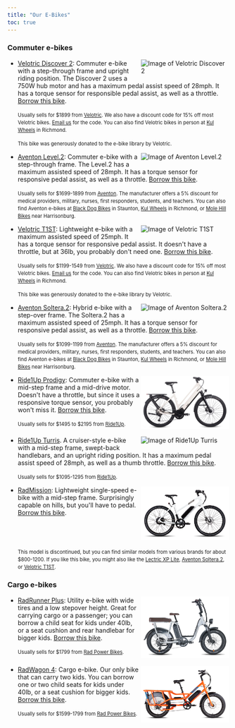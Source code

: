 ```yaml
---
title: "Our E-Bikes"
toc: true
---
```


### Commuter e-bikes

- <img src="/ebikes/D2_CherryCrimson_rightside1_1.png" width=200 style="float: right; margin-left: 3px; margin-bottom: 3px;" alt="Image of Velotric Discover 2"/>

  [Velotric Discover 2](https://www.velotricbike.com/products/velotric-discover-2):
  Commuter e-bike with a step-through frame and upright riding position. The Discover 2
  uses a 750W hub motor and has a maximum pedal assist speed of 28mph. It has a torque
  sensor for responsible pedal assist, as well as a throttle.
  [Borrow this bike](https://docs.google.com/forms/d/e/1FAIpQLSefLzfXU5QS_xS4bKv0DQSE2d25TCWmbvzkN1MUPkLYNyBjSQ/viewform?usp=pp_url&entry.115631363=Velotric+Discover+2:+Upright+commuter+bike+with+torque+assist).

  <span style="font-size: 0.8em">Usually sells for $1899 from
  [Velotric](https://www.velotricbike.com/?ref=POWERUSER003). We also have a discount code
  for 15% off most Velotric bikes. [Email us](mailto:hi@ebikelibrarycville.org) for the
  code. You can also find Velotric bikes in person at [Kul Wheels](https://kulwheels.com)
  in Richmond.</span>

  <span style="font-size: 0.8em">This bike was generously donated to the e-bike library by
  Velotric.</span><br style="clear:both" />

- <img src="/ebikes/Level2-Step-Through-Polar-01.jpg" width=200 style="float: right; margin-left: 3px; margin-bottom: 3px" alt="Image of Aventon Level.2"/>

  [Aventon Level.2](https://www.aventon.com/products/aventon-level-step-through-commuter-ebike?variant=42027621417155&ll_ref_id=XgyBjx4tK):
  Commuter e-bike with a step-through frame. The Level.2 has a maximum assisted speed of
  28mph. It has a torque sensor for responsive pedal assist, as well as a throttle.
  [Borrow this bike](https://docs.google.com/forms/d/e/1FAIpQLSefLzfXU5QS_xS4bKv0DQSE2d25TCWmbvzkN1MUPkLYNyBjSQ/viewform?usp=pp_url&entry.115631363=Aventon+Level.2:+Commuter+bike+with+torque+assist).

  <span style="font-size: 0.8em">Usually sells for $1699-1899 from
  [Aventon](https://www.aventon.com/?ll_ref_id=XgyBjx4tK). The manufacturer offers a 5%
  discount for medical providers, military, nurses, first responders, students, and
  teachers. You can also find Aventon e-bikes at
  [Black Dog Bikes](https://blackdogbikes.com/) in Staunton,
  [Kul Wheels](https://www.kulwheels.com/) in Richmond, or
  [Mole Hill Bikes](https://www.molehillbikes.com/) near
  Harrisonburg.</span><br style="clear:both" />

- <img src="/ebikes/t1st_lava_right_side_540x.jpeg" width=200 style="float: right; margin-left: 3px; margin-bottom: 3px;" alt="Image of Velotric T1ST"/>

  [Velotric T1ST](https://www.velotricbike.com/products/velotric-t1st-ebike?ref=KDFqnLDk):
  Lightweight e-bike with a maximum assisted speed of 25mph. It has a torque sensor for
  responsive pedal assist. It doesn't have a throttle, but at 36lb, you probably don't
  need one.
  [Borrow this bike](https://docs.google.com/forms/d/e/1FAIpQLSefLzfXU5QS_xS4bKv0DQSE2d25TCWmbvzkN1MUPkLYNyBjSQ/viewform?usp=pp_url&entry.115631363=Velotric+T1ST:+Lightweight+commuter+bike+with+torque+assist).

  <span style="font-size: 0.8em">Usually sells for $1199-1549 from
  [Velotric](https://www.velotricbike.com/?ref=POWERUSER003). We also have a discount code
  for 15% off most Velotric bikes. [Email us](mailto:hi@ebikelibrarycville.org) for the
  code. You can also find Velotric bikes in person at [Kul Wheels](https://kulwheels.com)
  in Richmond.</span>

  <span style="font-size: 0.8em">This bike was generously donated to the e-bike library by
  Velotric.</span><br style="clear:both" />

- <img src="/ebikes/soltera-2-citrine-01.jpg" width=200 style="float: right; margin-left: 3px; margin-bottom: 3px" alt="Image of Aventon Soltera.2"/>

  [Aventon Soltera.2](https://www.aventon.com/products/aventon-level-step-through-commuter-ebike?variant=42027621417155&ll_ref_id=XgyBjx4tK):
  Hybrid e-bike with a step-over frame. The Soltera.2 has a maximum assisted speed of
  25mph. It has a torque sensor for responsive pedal assist, as well as a throttle.
  [Borrow this bike](https://docs.google.com/forms/d/e/1FAIpQLSefLzfXU5QS_xS4bKv0DQSE2d25TCWmbvzkN1MUPkLYNyBjSQ/viewform?usp=pp_url&entry.115631363=Aventon+Level.2:+Commuter+bike+with+torque+assist).

  <span style="font-size: 0.8em">Usually sells for $1099-1199 from
  [Aventon](https://www.aventon.com/?ll_ref_id=XgyBjx4tK). The manufacturer offers a 5%
  discount for medical providers, military, nurses, first responders, students, and
  teachers. You can also find Aventon e-bikes at
  [Black Dog Bikes](https://blackdogbikes.com/) in Staunton,
  [Kul Wheels](https://www.kulwheels.com/) in Richmond, or
  [Mole Hill Bikes](https://www.molehillbikes.com/) near
  Harrisonburg.</span><br style="clear:both" />

- <img src="/ebikes/Prodigy_ST_Chalk-1400x840.jpeg" width=200 style="float: right; margin-left: 3px; margin-bottom: 3px;" alt="Image of Ride1Up Prodigy" />

  [Ride1Up Prodigy](https://ride1up.com/product/prodigy/): Commuter e-bike with a mid-step
  frame and a mid-drive motor. Doesn't have a throttle, but since it uses a responsive
  torque sensor, you probably won't miss it.
  [Borrow this bike](https://docs.google.com/forms/d/e/1FAIpQLSefLzfXU5QS_xS4bKv0DQSE2d25TCWmbvzkN1MUPkLYNyBjSQ/viewform?usp=pp_url&entry.115631363=Ride1Up+Prodigy:+Mid-drive+commuter+bike+with+torque+assist).

  <span style="font-size: 0.8em">Usually sells for $1495 to $2195 from
  [Ride1Up](https://ride1up.com/).</span><br style="clear:both" />

- <img src="/ebikes/Turris_ST_Green_Profile-1400x933.jpg" width=200 style="float: right; margin-left: 3px; margin-bottom: 3px;" alt="Image of Ride1Up Turris" />

  [Ride1Up Turris](https://ride1up.com/product/turris/). A cruiser-style e-bike with a
  mid-step frame, swept-back handlebars, and an upright riding position. It has a maximum
  pedal assist speed of 28mph, as well as a thumb throttle.
  [Borrow this bike](https://docs.google.com/forms/d/e/1FAIpQLSefLzfXU5QS_xS4bKv0DQSE2d25TCWmbvzkN1MUPkLYNyBjSQ/viewform?usp=pp_url&entry.115631363=Ride1Up+Turris:+Upright+commuter+bike).

  <span style="font-size: 0.8em">Usually sells for $1095-1295 from
  [Ride1Up](https://ride1up.com/).</span><br style="clear:both" />

- <img src="/ebikes/MissionMS_white_side_700x.png" width=200 style="float: right; margin-left: 3px; margin-bottom: 3px;" alt="Image of RadMission" />

  [RadMission](https://www.radpowerbikes.com/products/radmission-electric-city-bike):
  Lightweight single-speed e-bike with a mid-step frame. Surprisingly capable on hills,
  but you'll have to pedal.
  [Borrow this bike](https://docs.google.com/forms/d/e/1FAIpQLSefLzfXU5QS_xS4bKv0DQSE2d25TCWmbvzkN1MUPkLYNyBjSQ/viewform?usp=pp_url&entry.115631363=RadMission:+Lightweight+commuter+bike).
  <br style="clear:both" />

  <span style="font-size: 0.8em">This model is discontinued, but you can find similar
  models from various brands for about $800-1200. If you like this bike, you might also
  like the [Lectric XP Lite](https://lectricebikes.com/products/xp-lite-lectric-blue),
  [Aventon Soltera.2](https://www.aventon.com/products/soltera-2-ebike), or
  [Velotric T1ST](https://www.velotricbike.com/products/velotric-t1st-ebike).</span><br style="clear:both" />

### Cargo e-bikes

- <img src="/ebikes/RunnerPlus_side_700x.png" width=200 style="float: right; margin-left: 3px; margin-bottom: 3px;" alt="Image of RadRunner Plus" />

  [RadRunner Plus](https://www.radpowerbikes.com/collections/electric-bikes/products/radrunner-plus-electric-utility-bike?sref_id=mt2dtbd):
  Utility e-bike with wide tires and a low stepover height. Great for carrying cargo or a
  passenger; you can borrow a child seat for kids under 40lb, or a seat cushion and rear
  handlebar for bigger kids.
  [Borrow this bike](https://docs.google.com/forms/d/e/1FAIpQLSefLzfXU5QS_xS4bKv0DQSE2d25TCWmbvzkN1MUPkLYNyBjSQ/viewform?usp=pp_url&entry.115631363=RadRunner+Plus:+Mid-tail+cargo+bike).

  <span style="font-size: 0.8em">Usually sells for $1799 from
  [Rad Power Bikes](http://rwrd.io/mt2dtbd?c).</span><br style="clear:both" />

- <img src="/ebikes/WagonOrange_side1to1_700x.png" width=200 style="float: right; margin-left: 3px; margin-bottom: 3px;" alt="Image of RadWagon 4" />

  [RadWagon 4](https://www.radpowerbikes.com/collections/electric-bikes/products/radwagon-electric-cargo-bike?sref_id=mt2dtbd):
  Cargo e-bike. Our only bike that can carry two kids. You can borrow one or two child
  seats for kids under 40lb, or a seat cushion for bigger kids.
  [Borrow this bike](https://docs.google.com/forms/d/e/1FAIpQLSefLzfXU5QS_xS4bKv0DQSE2d25TCWmbvzkN1MUPkLYNyBjSQ/viewform?usp=pp_url&entry.115631363=RadWagon+4:+Long-tail+cargo+bike).

  <span style="font-size: 0.8em">Usually sells for $1599-1799 from
  [Rad Power Bikes](http://rwrd.io/mt2dtbd?c).</span><br style="clear:both" />
